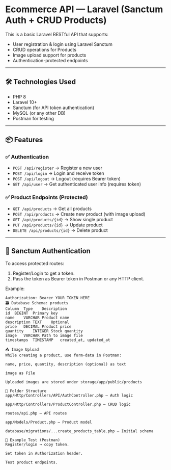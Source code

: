 # Ecommerce API — Laravel (Sanctum Auth + CRUD Products)

This is a basic Laravel RESTful API that supports:
- User registration & login using Laravel Sanctum
- CRUD operations for Products
- Image upload support for products
- Authentication-protected endpoints

---

## 🛠️ Technologies Used

- PHP 8
- Laravel 10+
- Sanctum (for API token authentication)
- MySQL (or any other DB)
- Postman for testing

---

## 📦 Features

### ✅ Authentication
- `POST /api/register` → Register a new user
- `POST /api/login` → Login and receive token
- `POST /api/logout` → Logout (requires Bearer token)
- `GET /api/user` → Get authenticated user info (requires token)

### ✅ Product Endpoints (Protected)
- `GET /api/products` → Get all products
- `POST /api/products` → Create new product (with image upload)
- `GET /api/products/{id}` → Show single product
- `PUT /api/products/{id}` → Update product
- `DELETE /api/products/{id}` → Delete product

---

## 🔐 Sanctum Authentication

To access protected routes:
1. Register/Login to get a token.
2. Pass the token as Bearer token in Postman or any HTTP client.

Example:
```http
Authorization: Bearer YOUR_TOKEN_HERE
🗃️ Database Schema: products
Column	Type	Description
id	BIGINT	Primary key
name	VARCHAR	Product name
description	TEXT	Optional
price	DECIMAL	Product price
quantity	INTEGER	Stock quantity
image	VARCHAR	Path to image file
timestamps	TIMESTAMP	created_at, updated_at

📤 Image Upload
While creating a product, use form-data in Postman:

name, price, quantity, description (optional) as text

image as File

Uploaded images are stored under storage/app/public/products

📁 Folder Structure
app/Http/Controllers/API/AuthController.php – Auth logic

app/Http/Controllers/ProductController.php – CRUD logic

routes/api.php – API routes

app/Models/Product.php – Product model

database/migrations/...create_products_table.php – Initial schema

🧪 Example Test (Postman)
Register/login → copy token.

Set token in Authorization header.

Test product endpoints.
